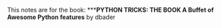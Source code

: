 This notes are for the book: *****PYTHON TRICKS: THE BOOK A Buffet of Awesome Python features** by dbader


